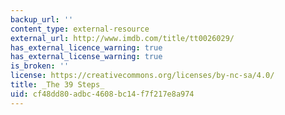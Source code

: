 ```yaml
---
backup_url: ''
content_type: external-resource
external_url: http://www.imdb.com/title/tt0026029/
has_external_licence_warning: true
has_external_license_warning: true
is_broken: ''
license: https://creativecommons.org/licenses/by-nc-sa/4.0/
title: _The 39 Steps_
uid: cf48dd80-adbc-4608-bc14-f7f217e8a974
---
```

